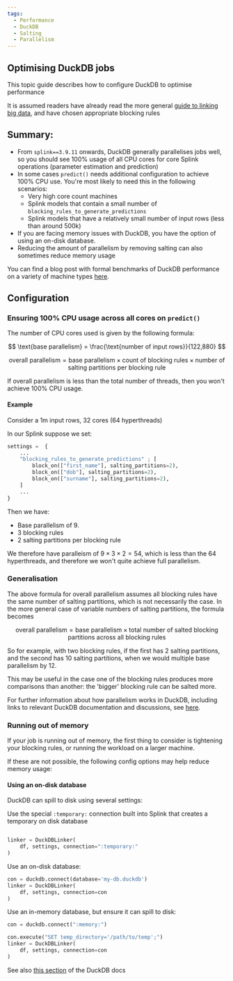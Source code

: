 ```yaml
---
tags:
  - Performance
  - DuckDB
  - Salting
  - Parallelism
---
```


## Optimising DuckDB jobs

This topic guide describes how to configure DuckDB to optimise performance

It is assumed readers have already read the more general [guide to linking big data](./drivers_of_performance.md), and have chosen appropriate blocking rules

## Summary:

- From `splink==3.9.11` onwards, DuckDB generally parallelises jobs well, so you should see 100% usage of all CPU cores for core Splink operations (parameter estimation and prediction)
- In some cases `predict()` needs additional configuration to achieve 100% CPU use. You're most likely to need this in the following scenarios:
  - Very high core count machines
  - Splink models that contain a small number of `blocking_rules_to_generate_predictions`
  - Splink models that have a relatively small number of input rows (less than around 500k)
- If you are facing memory issues with DuckDB, you have the option of using an on-disk database.
- Reducing the amount of parallelism by removing salting can also sometimes reduce memory usage

You can find a blog post with formal benchmarks of DuckDB performance on a variety of machine types [here](https://www.robinlinacre.com/fast_deduplication/).

## Configuration

### Ensuring 100% CPU usage across all cores on `predict()`

The number of CPU cores used is given by the following formula:

$$
\text{base parallelism} = \frac{\text{number of input rows}}{122,880}
$$

$$
\text{overall parallelism} = \text{base parallelism} \times \text{count of blocking rules} \times \text{number of salting partitions per blocking rule}
$$

If overall parallelism is less than the total number of threads, then you won't achieve 100% CPU usage.

#### Example

Consider a 1m input rows, 32 cores (64 hyperthreads)

In our Splink suppose we set:

```python
settings =  {
    ...
    "blocking_rules_to_generate_predictions" ; [
        block_on(["first_name"], salting_partitions=2),
        block_on(["dob"], salting_partitions=2),
        block_on(["surname"], salting_partitions=2),
    ]
    ...
}
```

Then we have:

- Base parallelism of 9.
- 3 blocking rules
- 2 salting partitions per blocking rule

We therefore have paralleism of $9 \times 3 \times 2 = 54$, which is less than the 64 hyperthreads, and therefore we won't quite achieve full parallelism.

### Generalisation

The above formula for overall parallelism assumes all blocking rules have the same number of salting partitions, which is not necessarily the case. In the more general case of variable numbers of salting partitions, the formula becomes

$$
\text{overall parallelism} = \text{base parallelism} \times \text{total number of salted blocking partitions across all blocking rules}
$$

So for example, with two blocking rules, if the first has 2 salting partitions, and the second has 10 salting partitions, when we would multiple base parallelism by 12.

This may be useful in the case one of the blocking rules produces more comparisons than another: the 'bigger' blocking rule can be salted more.

For further information about how parallelism works in DuckDB, including links to relevant DuckDB documentation and discussions, see [here](https://github.com/moj-analytical-services/splink/discussions/1830).

### Running out of memory

If your job is running out of memory, the first thing to consider is tightening your blocking rules, or running the workload on a larger machine.

If these are not possible, the following config options may help reduce memory usage:

#### Using an on-disk database

DuckDB can spill to disk using several settings:

Use the special `:temporary:` connection built into Splink that creates a temporary on disk database

```python

linker = DuckDBLinker(
    df, settings, connection=":temporary:"
)
```

Use an on-disk database:

```python
con = duckdb.connect(database='my-db.duckdb')
linker = DuckDBLinker(
    df, settings, connection=con
)
```

Use an in-memory database, but ensure it can spill to disk:

```python
con = duckdb.connect(":memory:")

con.execute("SET temp_directory='/path/to/temp';")
linker = DuckDBLinker(
    df, settings, connection=con
)
```

See also [this section](https://duckdb.org/docs/guides/performance/how-to-tune-workloads.html#larger-than-memory-workloads-out-of-core-processing) of the DuckDB docs
